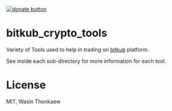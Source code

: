 [![donate button](https://img.shields.io/badge/$-donate-ff69b4.svg?maxAge=2592000&amp;style=flat)](https://github.com/haxpor/donate)

# bitkub_crypto_tools
Variety of Tools used to help in trading on [bitkub](https://bitkub.com/) platform.

See inside each sub-directory for more information for each tool.

# License
MIT, Wasin Thonkaew
